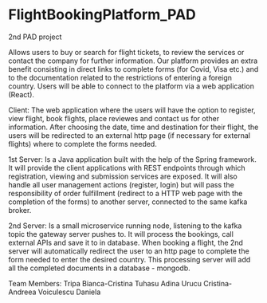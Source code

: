 # FlightBookingPlatform_PAD
2nd PAD project


Allows users to buy or search for flight tickets, to review the services or contact the company for further information.
Our platform provides an extra benefit consisting in direct links to complete forms (for Covid, Visa etc.) and to the documentation related to the restrictions of entering a foreign country.
Users will be able to connect to the platform via a web application (React).

Client:
The web application where the users will have the option to register, view flight, book flights, place reviewes and contact us for other information. 
After choosing the date, time and destination for their flight, the users will be redirected to an external http page (if necessary for external flights) where to complete the forms needed.


1st Server:
Is a Java application built with the help of the Spring framework. It will provide the client applications with REST endpoints through which registration, viewing and submission services are exposed.
It will also handle all user management actions (register, login) but will pass the responsibility of order fulfillment (redirect to a HTTP web page with the completion of the forms) to another server, connected to the same kafka broker.


2nd Server:
Is a small microservice running node, listening to the kafka topic the gateway server pushes to. It will process the bookings, call external APIs and save it to in database.
When booking a flight, the 2nd server will automatically redirect the user to an http page to complete the form needed to enter the desired country. This processing server will add all the completed documents in a database - mongodb.





Team Members:		Tripa Bianca-Cristina
				Tuhasu Adina
				Urucu Cristina-Andreea
				Voiculescu Daniela
